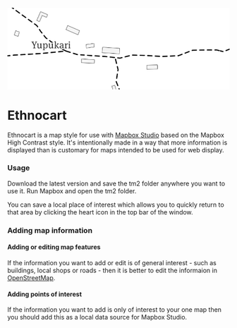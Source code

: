 ![Preview](/_doc/preview.png?raw=true "Preview of Ethnocart")
# Ethnocart

Ethnocart is a map style for use with [Mapbox Studio](https://www.mapbox.com/mapbox-studio/) based on the Mapbox High Contrast style. It's intentionally made in a way that more information is displayed than is customary for maps intended to be used for web display.

### Usage

Download the latest version and save the tm2 folder anywhere you want to use it. Run Mapbox and open the tm2 folder.

You can save a local place of interest which allows you to quickly return to that area by clicking the heart icon in the top bar of the window.

### Adding map information

#### Adding or editing map features

If the information you want to add or edit is of general interest - such as buildings, local shops or roads - then it is better to edit the informaion in [OpenStreetMap](http://wiki.openstreetmap.org/wiki/Editing).

#### Adding points of interest

If the information you want to add is only of interest to your one map then you should add this as a local data source for Mapbox Studio.
